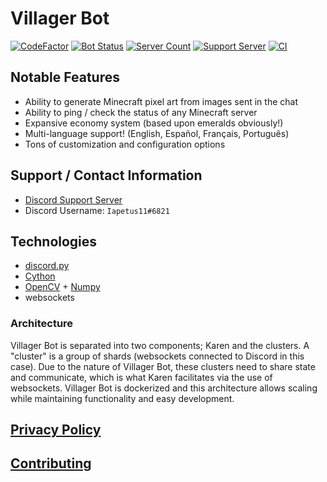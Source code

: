 # **Villager Bot**
[![CodeFactor](https://www.codefactor.io/repository/github/iapetus-11/villager-bot/badge)](https://www.codefactor.io/repository/github/iapetus-11/villager-bot)
[![Bot Status](https://top.gg/api/widget/status/639498607632056321.svg?noavatar=true)](https://top.gg/bot/639498607632056321)
[![Server Count](https://top.gg/api/widget/servers/639498607632056321.svg?noavatar=true)](https://top.gg/bot/639498607632056321)
[![Support Server](https://img.shields.io/discord/641117791272960031?color=0FAE6E&label=discord%20server)](https://discord.gg/39DwwUV)
[![CI](https://github.com/Iapetus-11/Villager-Bot/actions/workflows/ci.yml/badge.svg)](https://github.com/Iapetus-11/Villager-Bot/actions/workflows/ci.yml)

## Notable Features
* Ability to generate Minecraft pixel art from images sent in the chat
* Ability to ping / check the status of any Minecraft server
* Expansive economy system (based upon emeralds obviously!)
* Multi-language support! (English, Español, Français, Português)
* Tons of customization and configuration options

## Support / Contact Information
* [Discord Support Server](https://discord.gg/39DwwUV)
* Discord Username: `Iapetus11#6821`

## Technologies
- [discord.py](https://github.com/Rapptz/discord.py)
- [Cython](https://cython.org/)
- [OpenCV](https://opencv.org/) + [Numpy](https://numpy.org/)
- websockets
### Architecture
Villager Bot is separated into two components; Karen and the clusters. A "cluster" is a group of shards (websockets connected to Discord in this case).
Due to the nature of Villager Bot, these clusters need to share state and communicate, which is what Karen facilitates via the use of websockets.
Villager Bot is dockerized and this architecture allows scaling while maintaining functionality and easy development.

## [Privacy Policy](PRIVACY-POLICY.md)

## [Contributing](CONTRIBUTING.md)
